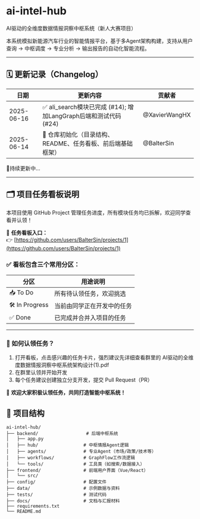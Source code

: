 # ai-intel-hub

AI驱动的全维度数据情报洞察中枢系统（新人大赛项目）

本系统模拟新能源汽车行业的智能情报平台，基于多Agent架构构建，支持从用户查询 → 中枢调度 → 专业分析 → 输出报告的自动化智能流程。

---

## 🗓️ 更新记录（Changelog）

| 日期       | 更新内容                                                     | 贡献者        |
| ---------- | ------------------------------------------------------------ | ------------- |
| 2025-06-16 | ✅ ali_search模块已完成 (#14); 增加LangGraph后端和测试代码(#24) | @XavierWangHX |
| 2025-06-14 | 🧱 仓库初始化（目录结构、README、任务看板、前后端基础框架）   | @BalterSin    |

📌持续更新中...

---

## 🗂️ 项目任务看板说明

本项目使用 GitHub Project 管理任务进度，所有模块任务均已拆解，欢迎同学查看并认领！

🔗 **任务看板入口：**  
👉 [https://github.com/users/BalterSin/projects/1](https://github.com/users/BalterSin/projects/1)

### ✅ 看板包含三个常用分区：

| 分区        | 用途说明                     |
|-------------|------------------------------|
| 📥 To Do     | 所有待认领任务，欢迎挑选        |
| 🛠 In Progress | 当前由同学正在开发中的任务       |
| ✅ Done      | 已完成并合并入项目的任务         |

---

### 🧠 如何认领任务？

1. 打开看板，点击感兴趣的任务卡片，强烈建议先详细查看群里的 AI驱动的全维度数据情报洞察中枢系统架构设计(1).pdf
2. 在群里认领并开始开发
3. 每个任务建议创建独立分支开发，提交 Pull Request（PR）

📣 **欢迎大家积极认领任务，共同打造智能中枢系统！**

## 📁 项目结构

```text
ai-intel-hub/
├── backend/                  # 后端中枢系统
│   ├── app.py
│   ├── hub/                 # 中枢情报Agent逻辑
│   ├── agents/              # 专业Agent（市场/政策/技术等）
│   ├── workflows/           # GraphFlow工作流逻辑
│   └── tools/               # 工具类（如搜索/数据接入）
├── frontend/                # 前端用户界面（Vue/React）
│   └── src/
├── config/                  # 配置文件
├── data/                    # 示例数据与资料
├── tests/                   # 测试代码
├── docs/                    # 文档与汇报材料
├── requirements.txt
└── README.md